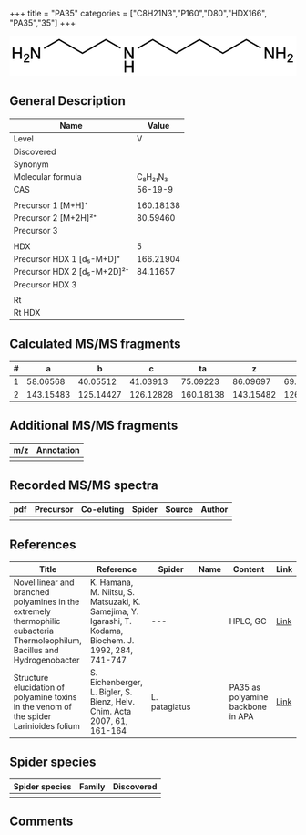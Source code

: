 +++
title = "PA35"
categories = ["C8H21N3","P160","D80","HDX166",
"PA35","35"]
+++

![](/img/PA35.png)

## General Description

| Name                        | Value     |
|-----------------------------|-----------|
| Level                       | V         |
| Discovered                  |           |
| Synonym                     |           |
| Molecular formula           | C₈H₂₁N₃   |
| CAS                         | 56-19-9   |
|                             |           |
| Precursor 1 [M+H]⁺          | 160.18138 |
| Precursor 2 [M+2H]²⁺        | 80.59460  |
| Precursor 3                 |           |
|                             |           |
| HDX                         | 5         |
| Precursor HDX 1 [d₅-M+D]⁺   | 166.21904 |
| Precursor HDX 2 [d₅-M+2D]²⁺ | 84.11657  |
| Precursor HDX 3             |           |
|                             |           |
| Rt                          |           |
| Rt HDX                      |           |

## Calculated MS/MS fragments

| # | a         | b         | c         | ta        | z         | y         | tz        |
|---|-----------|-----------|-----------|-----------|-----------|-----------|-----------|
| 1 | 58.06568  | 40.05512  | 41.03913  | 75.09223  | 86.09697  | 69.07042  | 103.12352 |
| 2 | 143.15483 | 125.14427 | 126.12828 | 160.18138 | 143.15482 | 126.12827 | 160.18137 |

## Additional MS/MS fragments

| m/z | Annotation |
|-----|------------|
|     |            |

## Recorded MS/MS spectra

| pdf | Precursor | Co-eluting | Spider | Source | Author |
|-----|-----------|------------|--------|--------|--------|
|     |           |            |        |        |        |

## References

| Title                                                                                                                       | Reference                                                                                               | Spider        | Name | Content                           | Link                                              |
|-----------------------------------------------------------------------------------------------------------------------------|---------------------------------------------------------------------------------------------------------|---------------|------|-----------------------------------|---------------------------------------------------|
| Novel linear and branched polyamines in the extremely thermophilic eubacteria Thermoleophilum, Bacillus and Hydrogenobacter | K. Hamana, M. Niitsu, S. Matsuzaki, K. Samejima, Y. Igarashi, T. Kodama, Biochem. J. 1992, 284, 741-747 | ---           |      | HPLC, GC                          | [Link](http://www.biochemj.org/content/284/3/741) |
| Structure elucidation of polyamine toxins in the venom of the spider Larinioides folium                                     | S. Eichenberger, L. Bigler, S. Bienz, Helv. Chim. Acta 2007, 61, 161-164                                | L. patagiatus |      | PA35 as polyamine backbone in APA | [Link](https://doi.org/10.2533/chimia.2007.161)   |

## Spider species

| Spider species | Family | Discovered |
|----------------|--------|------------|
|                |        |            |

## Comments
